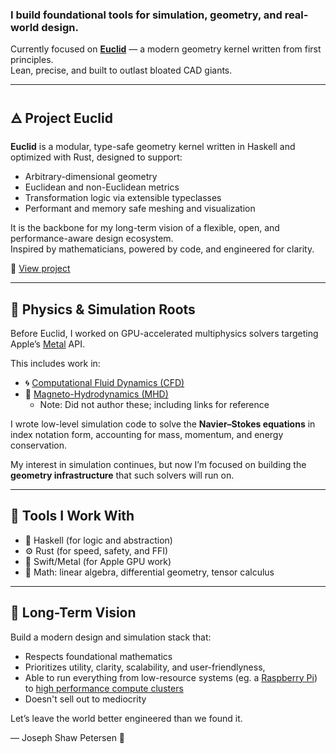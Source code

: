 ### I build foundational tools for simulation, geometry, and real-world design.

Currently focused on **[Euclid](https://github.com/mksupreme92/euclid)** — a modern geometry kernel written from first principles.  
Lean, precise, and built to outlast bloated CAD giants.

---

## 🜁 Project Euclid

**Euclid** is a modular, type-safe geometry kernel written in Haskell and optimized with Rust, designed to support:
- Arbitrary-dimensional geometry
- Euclidean and non-Euclidean metrics
- Transformation logic via extensible typeclasses
- Performant and memory safe meshing and visualization

It is the backbone for my long-term vision of a flexible, open, and performance-aware design ecosystem.  
Inspired by mathematicians, powered by code, and engineered for clarity.

📘 [View project](https://github.com/mksupreme92/euclid)

---

## 🧠 Physics & Simulation Roots

Before Euclid, I worked on GPU-accelerated multiphysics solvers targeting Apple’s [Metal](https://developer.apple.com/metal/) API.

This includes work in:

- 🌀 [Computational Fluid Dynamics (CFD)](https://www.grc.nasa.gov/www/k-12/airplane/nseqs.html)  
- 🔮 [Magneto-Hydrodynamics (MHD)](https://www.sciencedirect.com/topics/materials-science/magnetohydrodynamics)
  - Note: Did not author these; including links for reference   

I wrote low-level simulation code to solve the **Navier–Stokes equations** in index notation form, accounting for mass, momentum, and energy conservation.

My interest in simulation continues, but now I’m focused on building the **geometry infrastructure** that such solvers will run on.

---

## 🔧 Tools I Work With

- 🧮 Haskell (for logic and abstraction)
- ⚙️ Rust (for speed, safety, and FFI)
- 🧱 Swift/Metal (for Apple GPU work)
- 📐 Math: linear algebra, differential geometry, tensor calculus

---

## 🧭 Long-Term Vision

Build a modern design and simulation stack that:
- Respects foundational mathematics
- Prioritizes utility, clarity, scalability, and user-friendlyness,  
- Able to run everything from low-resource systems (eg. a [Raspberry Pi](https://www.raspberrypi.com)) to [high performance compute clusters](https://www.nvidia.com/en-us/glossary/high-performance-computing/)    
- Doesn't sell out to mediocrity

Let’s leave the world better engineered than we found it.

—
Joseph Shaw Petersen 🦅

